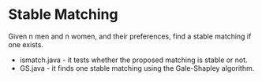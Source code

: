 # Stable Matching
Given n men and n women, and their preferences, find a stable matching if one exists.

- ismatch.java - it tests whether the proposed matching is stable or not.
- GS.java - it finds one stable matching using the Gale-Shapley algorithm.
